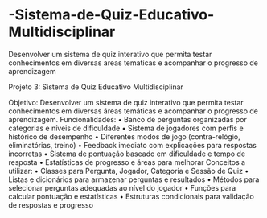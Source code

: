 # -Sistema-de-Quiz-Educativo-Multidisciplinar
 Desenvolver um sistema de quiz interativo que permita testar conhecimentos em diversas areas tematicas e acompanhar o progresso de aprendizagem


 Projeto 3: Sistema de Quiz Educativo Multidisciplinar

 Objetivo:
 Desenvolver um sistema de quiz interativo que permita testar conhecimentos em diversas áreas temáticas
 e acompanhar o progresso de aprendizagem.
 Funcionalidades:
 • Banco de perguntas organizadas por categorias e níveis de dificuldade
 • Sistema de jogadores com perfis e histórico de desempenho
 • Diferentes modos de jogo (contra-relógio, eliminatórias, treino)
 • Feedback imediato com explicações para respostas incorretas
 • Sistema de pontuação baseado em dificuldade e tempo de resposta
 • Estatísticas de progresso e áreas para melhorar
 Conceitos a utilizar:
 • Classes para Pergunta, Jogador, Categoria e Sessão de Quiz
 • Listas e dicionários para armazenar perguntas e resultados
 • Métodos para selecionar perguntas adequadas ao nível do jogador
 • Funções para calcular pontuação e estatísticas
 • Estruturas condicionais para validação de respostas e progresso
